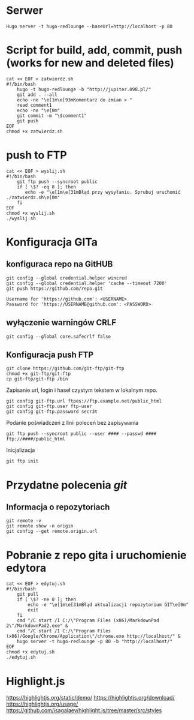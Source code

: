 # Serwer
```
Hugo server -t hugo-redlounge --baseUrl=http://localhost -p 80
```

# Script for build, add, commit, push (works for new and deleted files)

```
cat << EOF > zatwierdz.sh
#!/bin/bash
	hugo -t hugo-redlounge -b "http://jupiter.098.pl/"
	git add . --all
	echo -ne "\e[1m\e[93mKomentarz do zmian > "
	read comment1
	echo -ne "\e[0m"
	git commit -m "\$comment1"	
	git push
EOF
chmod +x zatwierdz.sh
```
 
# push to FTP
``` 
cat << EOF > wyslij.sh
#!/bin/bash
	git ftp push --syncroot public
	if [ \$? -eq 8 ]; then
       echo -e "\e[1m\e[31mBłąd przy wysyłaniu. Sprubuj uruchomić ./zatwierdz.sh\e[0m"	
	fi
EOF
chmod +x wyslij.sh
./wyslij.sh
```

# Konfiguracja GITa

## konfiguraca repo na GitHUB
```
git config --global credential.helper wincred
git config --global credential.helper 'cache --timeout 7200'
git push https://github.com/repo.git

Username for 'https://github.com': <USERNAME>
Password for 'https://USERNAME@github.com': <PASSWORD>
```
 
## wyłączenie warningów CRLF
```
git config --global core.safecrlf false 
```
## Konfiguracja push FTP
```
git clone https://github.com/git-ftp/git-ftp
chmod +x git-ftp/git-ftp
cp git-ftp/git-ftp /bin
```

Zapisanie url, login i haseł czystym tekstem w lokalnym repo.
```
git config git-ftp.url ftpes://ftp.example.net/public_html
git config git-ftp.user ftp-user
git config git-ftp.password secr3t
```

Podanie poświadczeń z linii poleceń bez zapisywania
```
git ftp push --syncroot public --user #### --passwd #### ftp://####/public_html
```

Inicjalizacja
```
git ftp init 
```

# Przydatne polecenia *git*
## Informacja o repozytoriach
```
git remote -v  
git remote show -n origin
git config --get remote.origin.url
```

# Pobranie z repo gita i uruchomienie edytora
```
cat << EOF > edytuj.sh
#!/bin/bash
	git pull
	if [ \$? -ne 0 ]; then
        echo -e "\e[1m\e[31mBłąd aktualizacji repozytorium GIT\e[0m"
        exit
	fi
	cmd "/C start /I C:/\"Program Files (x86)/MarkdownPad 2\"/MarkdownPad2.exe" &
	cmd "/C start /I C:/\"Program Files (x86)/Google/Chrome/Application\"/chrome.exe http://localhost/"	&
	hugo server -t hugo-redlounge -p 80 -b "http://localhost/"
EOF
chmod +x edytuj.sh
./edytuj.sh
```


# Highlight.js

https://highlightjs.org/static/demo/
https://highlightjs.org/download/
https://highlightjs.org/usage/
https://github.com/isagalaev/highlight.js/tree/master/src/styles
